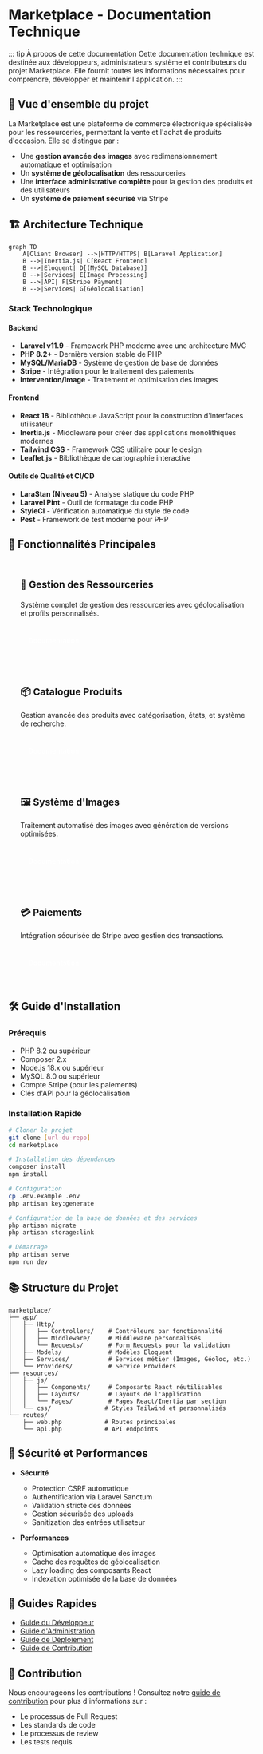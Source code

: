 # Marketplace - Documentation Technique

::: tip À propos de cette documentation
Cette documentation technique est destinée aux développeurs, administrateurs système et contributeurs du projet Marketplace. Elle fournit toutes les informations nécessaires pour comprendre, développer et maintenir l'application.
:::

## 🎯 Vue d'ensemble du projet

La Marketplace est une plateforme de commerce électronique spécialisée pour les ressourceries, permettant la vente et l'achat de produits d'occasion. Elle se distingue par :

- Une **gestion avancée des images** avec redimensionnement automatique et optimisation
- Un **système de géolocalisation** des ressourceries
- Une **interface administrative complète** pour la gestion des produits et des utilisateurs
- Un **système de paiement sécurisé** via Stripe

## 🏗️ Architecture Technique

```mermaid
graph TD
    A[Client Browser] -->|HTTP/HTTPS| B[Laravel Application]
    B -->|Inertia.js| C[React Frontend]
    B -->|Eloquent| D[(MySQL Database)]
    B -->|Services| E[Image Processing]
    B -->|API| F[Stripe Payment]
    B -->|Services| G[Géolocalisation]
```

### Stack Technologique

#### Backend
- **Laravel v11.9** - Framework PHP moderne avec une architecture MVC
- **PHP 8.2+** - Dernière version stable de PHP
- **MySQL/MariaDB** - Système de gestion de base de données
- **Stripe** - Intégration pour le traitement des paiements
- **Intervention/Image** - Traitement et optimisation des images

#### Frontend
- **React 18** - Bibliothèque JavaScript pour la construction d'interfaces utilisateur
- **Inertia.js** - Middleware pour créer des applications monolithiques modernes
- **Tailwind CSS** - Framework CSS utilitaire pour le design
- **Leaflet.js** - Bibliothèque de cartographie interactive

#### Outils de Qualité et CI/CD
- **LaraStan (Niveau 5)** - Analyse statique du code PHP
- **Laravel Pint** - Outil de formatage du code PHP
- **StyleCI** - Vérification automatique du style de code
- **Pest** - Framework de test moderne pour PHP

## 🚀 Fonctionnalités Principales

<div class="features">
  <div class="feature">
    <h3>🏪 Gestion des Ressourceries</h3>
    <p>Système complet de gestion des ressourceries avec géolocalisation et profils personnalisés.</p>
    <a href="/ressourceries/">Documentation</a>
  </div>
  
  <div class="feature">
    <h3>📦 Catalogue Produits</h3>
    <p>Gestion avancée des produits avec catégorisation, états, et système de recherche.</p>
    <a href="/products/">Documentation</a>
  </div>
  
  <div class="feature">
    <h3>🖼️ Système d'Images</h3>
    <p>Traitement automatisé des images avec génération de versions optimisées.</p>
    <a href="/images/">Documentation</a>
  </div>

  <div class="feature">
    <h3>💳 Paiements</h3>
    <p>Intégration sécurisée de Stripe avec gestion des transactions.</p>
    <a href="/payments/">Documentation</a>
  </div>
</div>

## 🛠️ Guide d'Installation

### Prérequis
- PHP 8.2 ou supérieur
- Composer 2.x
- Node.js 18.x ou supérieur
- MySQL 8.0 ou supérieur
- Compte Stripe (pour les paiements)
- Clés d'API pour la géolocalisation

### Installation Rapide

```bash
# Cloner le projet
git clone [url-du-repo]
cd marketplace

# Installation des dépendances
composer install
npm install

# Configuration
cp .env.example .env
php artisan key:generate

# Configuration de la base de données et des services
php artisan migrate
php artisan storage:link

# Démarrage
php artisan serve
npm run dev
```

## 📚 Structure du Projet

```
marketplace/
├── app/
│   ├── Http/
│   │   ├── Controllers/    # Contrôleurs par fonctionnalité
│   │   ├── Middleware/     # Middleware personnalisés
│   │   └── Requests/       # Form Requests pour la validation
│   ├── Models/             # Modèles Eloquent
│   ├── Services/           # Services métier (Images, Géoloc, etc.)
│   └── Providers/          # Service Providers
├── resources/
│   ├── js/
│   │   ├── Components/     # Composants React réutilisables
│   │   ├── Layouts/        # Layouts de l'application
│   │   └── Pages/          # Pages React/Inertia par section
│   └── css/               # Styles Tailwind et personnalisés
└── routes/
    ├── web.php            # Routes principales
    └── api.php            # API endpoints
```

## 🔐 Sécurité et Performances

- **Sécurité**
  - Protection CSRF automatique
  - Authentification via Laravel Sanctum
  - Validation stricte des données
  - Gestion sécurisée des uploads
  - Sanitization des entrées utilisateur

- **Performances**
  - Optimisation automatique des images
  - Cache des requêtes de géolocalisation
  - Lazy loading des composants React
  - Indexation optimisée de la base de données

## 📖 Guides Rapides

- [Guide du Développeur](/developer-guide/)
- [Guide d'Administration](/admin-guide/)
- [Guide de Déploiement](/deployment-guide/)
- [Guide de Contribution](/contributing-guide/)

## 🤝 Contribution

Nous encourageons les contributions ! Consultez notre [guide de contribution](/contributing-guide/) pour plus d'informations sur :
- Le processus de Pull Request
- Les standards de code
- Le processus de review
- Les tests requis

<style>
.features {
  display: grid;
  grid-template-columns: repeat(auto-fit, minmax(250px, 1fr));
  gap: 1.5rem;
  margin: 2rem 0;
}

.feature {
  padding: 1.5rem;
  border-radius: 12px;
  background: var(--vp-c-bg-soft);
  transition: all 0.3s ease;
  border: 1px solid var(--vp-c-divider);
}

.feature:hover {
  transform: translateY(-2px);
  box-shadow: 0 4px 12px rgba(0, 0, 0, 0.1);
  border-color: var(--vp-c-brand);
}

.feature h3 {
  margin-top: 0;
  font-size: 1.2rem;
  color: var(--vp-c-brand);
  display: flex;
  align-items: center;
  gap: 0.5rem;
}

.feature a {
  display: inline-block;
  margin-top: 1rem;
  padding: 0.5rem 1rem;
  border-radius: 6px;
  background: var(--vp-c-brand);
  color: white;
  text-decoration: none;
  transition: background 0.3s ease;
  font-weight: 500;
}

.feature a:hover {
  background: var(--vp-c-brand-dark);
}

.tip {
  padding: 1rem;
  border-radius: 8px;
  background: var(--vp-c-bg-soft);
  border-left: 4px solid var(--vp-c-brand);
  margin: 1rem 0;
}
</style> 